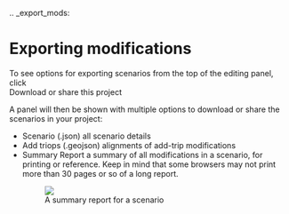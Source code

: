 .. _export_mods:
# Exporting modifications

To see options for exporting scenarios from the top of the editing panel, click
<br><span class="ui-icon"><i class="fa fa-share-alt-square"></i>Download or share this project</span>

A panel will then be shown with multiple options to download or share the scenarios in your project:

<ul>
  <li><span class="btn btn-info"><i class="fa fa-download"></i> Scenario (.json)</span> all scenario details</li>
  <li><span class="btn btn-info"><i class="fa fa-download"></i> Add triops (.geojson)</span> alignments of add-trip modifications</li>
  <li><span class="btn btn-info"><i class="fa fa-print"></i> Summary Report</span> a summary of all modifications in a scenario, for printing or reference. Keep in mind that some browsers may not print more than 30 pages or so of a long report.
  <figure>
    <img src="../img/report.png" />
    <figcaption>A summary report for a scenario</figcaption>
  </figure>
  </li>
</ul>
